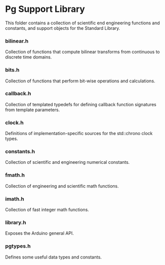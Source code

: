 # Pg Support Library

This folder contains a collection of scientific end engineering functions and constants, and support objects for the Standard Library.

### bilinear.h 
Collection of functions that compute bilinear transforms from continuous to discrete time domains.

### bits.h 
Collection of functions that perform bit-wise operations and calculations.

### callback.h 
Collection of templated typedefs for defining callback function signatures from template parameters.

### clock.h 
Definitions of implementation-specific sources for the std::chrono clock types.

### constants.h 
Collection of scientific and engineering numerical constants.

### fmath.h 
Collection of engineering and scientific math functions.

### imath.h 
Collection of fast integer math functions.

### library.h 
Exposes the Arduino general API.

### pgtypes.h 
Defines some useful data types and constants. 
